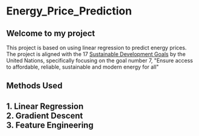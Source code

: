 # Energy_Price_Prediction

<h2>Welcome to my project</h2>

<p>This project is based on using linear regression to predict energy prices. The project is aligned with the 17 <a href = "https://sdgs.un.org/goals">Sustainable Development Goals</a> by the United Nations, specifically focusing on the goal number 7, "Ensure access to affordable, reliable, sustainable and modern energy for all"</p>

<h2>Methods Used<h2>
1. Linear Regression<br>
2. Gradient Descent<br>
3. Feature Engineering